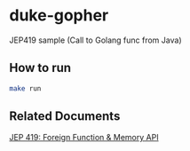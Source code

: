 # duke-gopher
JEP419 sample (Call to Golang func from Java)

## How to run

```sh
make run
```

## Related Documents

[JEP 419: Foreign Function &amp; Memory API](https://openjdk.org/jeps/419)
